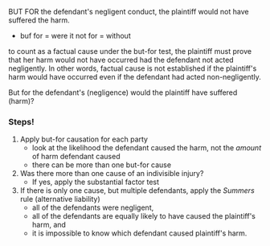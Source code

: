 
BUT FOR the defendant's negligent conduct, the plaintiff would not have suffered the harm.
- buf for = were it not for = without

to count as a factual cause under the but-for test, the plaintiff must prove that her harm would not have occurred had the defendant not acted negligently. In other words, factual cause is not established if the plaintiff's harm would have occurred even if the defendant had acted non-negligently. 

But for the defendant's (negligence) would the plaintiff have suffered (harm)?

### Steps!

1. Apply but-for causation for each party
	- look at the likelihood the defendant caused the harm, not the *amount* of harm defendant caused
	- there can be more than one but-for cause
2. Was there more than one cause of an indivisible injury?
	- If yes, apply the substantial factor test
3. If there is only one cause, but multiple defendants, apply the *Summers* rule (alternative liability)
	- all of the defendants were negligent,
	- all of the defendants are equally likely to have caused the plaintiff's harm, and
	- it is impossible to know which defendant caused plaintiff's harm.


